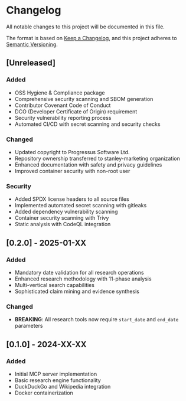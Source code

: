# Changelog

All notable changes to this project will be documented in this file.

The format is based on [Keep a Changelog](https://keepachangelog.com/en/1.0.0/),
and this project adheres to [Semantic Versioning](https://semver.org/spec/v2.0.0.html).

## [Unreleased]

### Added
- OSS Hygiene & Compliance package
- Comprehensive security scanning and SBOM generation
- Contributor Covenant Code of Conduct
- DCO (Developer Certificate of Origin) requirement
- Security vulnerability reporting process
- Automated CI/CD with secret scanning and security checks

### Changed
- Updated copyright to Progressus Software Ltd.
- Repository ownership transferred to stanley-marketing organization
- Enhanced documentation with safety and privacy guidelines
- Improved container security with non-root user

### Security
- Added SPDX license headers to all source files
- Implemented automated secret scanning with gitleaks
- Added dependency vulnerability scanning
- Container security scanning with Trivy
- Static analysis with CodeQL integration

## [0.2.0] - 2025-01-XX

### Added
- Mandatory date validation for all research operations
- Enhanced research methodology with 11-phase analysis
- Multi-vertical search capabilities
- Sophisticated claim mining and evidence synthesis

### Changed
- **BREAKING**: All research tools now require `start_date` and `end_date` parameters

## [0.1.0] - 2024-XX-XX

### Added
- Initial MCP server implementation
- Basic research engine functionality
- DuckDuckGo and Wikipedia integration
- Docker containerization
